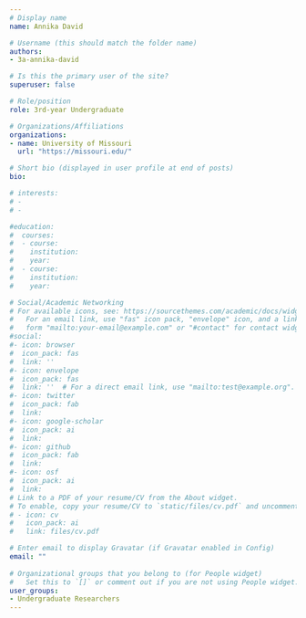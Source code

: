 ```yaml
---
# Display name
name: Annika David

# Username (this should match the folder name)
authors:
- 3a-annika-david

# Is this the primary user of the site?
superuser: false

# Role/position
role: 3rd-year Undergraduate

# Organizations/Affiliations
organizations:
- name: University of Missouri
  url: "https://missouri.edu/"

# Short bio (displayed in user profile at end of posts)
bio: 

# interests:
# - 
# - 

#education:
#  courses:
#  - course: 
#    institution: 
#    year: 
#  - course: 
#    institution: 
#    year: 

# Social/Academic Networking
# For available icons, see: https://sourcethemes.com/academic/docs/widgets/#icons
#   For an email link, use "fas" icon pack, "envelope" icon, and a link in the
#   form "mailto:your-email@example.com" or "#contact" for contact widget.
#social:
#- icon: browser
#  icon_pack: fas
#  link: ''
#- icon: envelope
#  icon_pack: fas
#  link: ''  # For a direct email link, use "mailto:test@example.org".
#- icon: twitter
#  icon_pack: fab
#  link: 
#- icon: google-scholar
#  icon_pack: ai
#  link: 
#- icon: github
#  icon_pack: fab
#  link: 
#- icon: osf
#  icon_pack: ai
#  link: 
# Link to a PDF of your resume/CV from the About widget.
# To enable, copy your resume/CV to `static/files/cv.pdf` and uncomment the lines below.  
# - icon: cv
#   icon_pack: ai
#   link: files/cv.pdf

# Enter email to display Gravatar (if Gravatar enabled in Config)
email: ""
  
# Organizational groups that you belong to (for People widget)
#   Set this to `[]` or comment out if you are not using People widget.  
user_groups:
- Undergraduate Researchers
---
```



